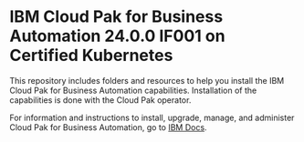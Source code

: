 # IBM Cloud Pak for Business Automation 24.0.0 IF001 on Certified Kubernetes

This repository includes folders and resources to help you install the IBM Cloud Pak for Business Automation capabilities. Installation of the capabilities is done with the Cloud Pak operator.

For information and instructions to install, upgrade, manage, and administer Cloud Pak for Business Automation, go to [IBM Docs](https://www.ibm.com/docs/en/cloud-paks/cp-biz-automation/24.0.0?topic=automation-installing).
